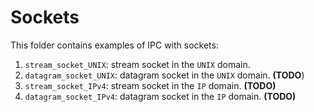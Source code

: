 # Sockets 

This folder contains examples of IPC with sockets: 

1. `stream_socket_UNIX`: stream socket in the `UNIX` domain. 
2. `datagram_socket_UNIX`: datagram socket in the `UNIX` domain. **(TODO**)
3. `stream_socket_IPv4`: stream socket in the `IP` domain. **(TODO)**
4. `datagram_socket_IPv4`: datagram socket in the `IP` domain. **(TODO)**
